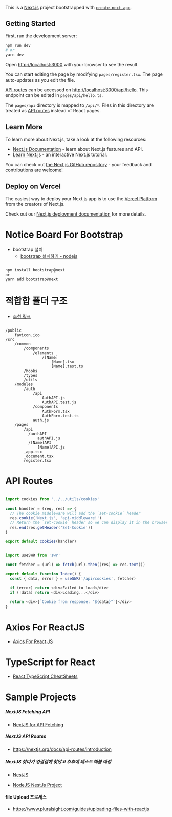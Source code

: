 This is a [Next.js](https://nextjs.org/) project bootstrapped with [`create-next-app`](https://github.com/vercel/next.js/tree/canary/packages/create-next-app).

## Getting Started

First, run the development server:

```bash
npm run dev
# or
yarn dev
```

Open [http://localhost:3000](http://localhost:3000) with your browser to see the result.

You can start editing the page by modifying `pages/register.tsx`. The page auto-updates as you edit the file.

[API routes](https://nextjs.org/docs/api-routes/introduction) can be accessed on [http://localhost:3000/api/hello](http://localhost:3000/api/hello). This endpoint can be edited in `pages/api/hello.ts`.

The `pages/api` directory is mapped to `/api/*`. Files in this directory are treated as [API routes](https://nextjs.org/docs/api-routes/introduction) instead of React pages.

## Learn More

To learn more about Next.js, take a look at the following resources:

- [Next.js Documentation](https://nextjs.org/docs) - learn about Next.js features and API.
- [Learn Next.js](https://nextjs.org/learn) - an interactive Next.js tutorial.

You can check out [the Next.js GitHub repository](https://github.com/vercel/next.js/) - your feedback and contributions are welcome!

## Deploy on Vercel

The easiest way to deploy your Next.js app is to use the [Vercel Platform](https://vercel.com/new?utm_medium=default-template&filter=next.js&utm_source=create-next-app&utm_campaign=create-next-app-readme) from the creators of Next.js.

Check out our [Next.js deployment documentation](https://nextjs.org/docs/deployment) for more details.


# Notice Board For Bootstrap 

- bootstrap 설치
    - [bootstrap 설치하기 - nodejs](https://medium.com/nextjs/how-to-add-bootstrap-in-next-js-de997371fd9c)

```shell

npm install bootstrap@next
or
yarn add bootstrap@next

```

# 적합합 폴더 구조 

- [추천 링크](https://dev.to/vadorequest/a-2021-guide-about-structuring-your-next-js-project-in-a-flexible-and-efficient-way-472)

```

/public
    favicon.ico
/src
    /common
        /components
            /elements
                /[Name]
                    [Name].tsx
                    [Name].test.ts
        /hooks
        /types
        /utils
    /modules
        /auth
            /api
                AuthAPI.js
                AuthAPI.test.js
            /components
                AuthForm.tsx
                AuthForm.test.ts
            auth.js
    /pages
        /api
          /authAPI
              authAPI.js
          /[Name]API
              [Name]API.js
        _app.tsx
        _document.tsx
        register.tsx

```

# API Routes 

```javascript

import cookies from '../../utils/cookies'

const handler = (req, res) => {
  // The cookie middleware will add the `set-cookie` header
  res.cookie('Next.js', 'api-middleware!')
  // Return the `set-cookie` header so we can display it in the browser and show that it works!
  res.end(res.getHeader('Set-Cookie'))
}

export default cookies(handler)

```

```javascript

import useSWR from 'swr'

const fetcher = (url) => fetch(url).then((res) => res.text())

export default function Index() {
  const { data, error } = useSWR('/api/cookies', fetcher)

  if (error) return <div>Failed to load</div>
  if (!data) return <div>Loading...</div>

  return <div>{`Cookie from response: "${data}"`}</div>
}

```

# Axios For ReactJS

- [Axios For React JS](https://www.freecodecamp.org/news/how-to-use-axios-with-react/)

# TypeScript for React 

- [React TypeScript CheatSheets](https://github.com/typescript-cheatsheets/react#reacttypescript-cheatsheets)

# Sample Projects

##### NextJS Fetching API 

- [NextJS for API Fetching](https://velog.io/@jay/Next.js-API-fetching)

##### NextJS API Routes 

- https://nextjs.org/docs/api-routes/introduction

##### NextJS 찾다가 엉겹결에 찾았고 추후에 테스트 해볼 예정

- [NestJS](https://docs.nestjs.com/first-steps)

- [NodeJS NestJs Project](https://github.com/lujakob/nestjs-realworld-example-app)

#### file Upload 프로세스 

- https://www.pluralsight.com/guides/uploading-files-with-reactjs